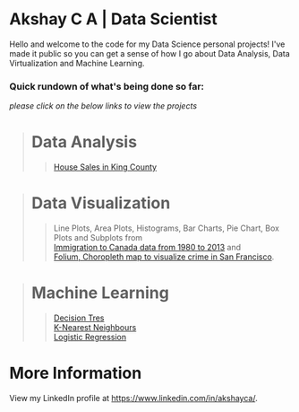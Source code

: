 Akshay C A | Data Scientist
==========================

Hello and welcome to the code for my Data Science personal projects! I've made it public so you can get a sense of how I go about Data Analysis, Data Virtualization and Machine Learning.

### Quick rundown of what's being done so far:<br>
_please click on the below links to view the projects_

> # **Data Analysis**
>>[House Sales in King County](https://github.com/akshayca/personal-portfolio/blob/master/Data%20Analysis%20Projects/House%20Sales%20in%20King%20County/House%20Sales%20in%20King%20County.ipynb)<br>

># **Data Visualization**
>>Line Plots, Area Plots, Histograms, Bar Charts, Pie Chart, Box Plots and Subplots from <br>
[Immigration to Canada data from 1980 to 2013](https://github.com/akshayca/personal-portfolio/blob/master/Data%20Visualization/Immigration%20to%20Canada%20from%201980%20to%202013.ipynb) and <br>
>>[Folium, Choropleth map to visualize crime in San Francisco](https://github.com/akshayca/personal-portfolio/blob/master/Data%20Visualization/Choropleth%20map%20to%20visualize%20crime%20in%20San%20Francisco.ipynb). 

># **Machine Learning**
>>[Decision Tres](https://github.com/akshayca/personal-portfolio/blob/master/Machine%20Learning%20Projects/Decision%20Tress/Decision%20Tree.ipynb)<br>
>>[K-Nearest Neighbours](https://github.com/akshayca/personal-portfolio/blob/master/Machine%20Learning%20Projects/K-Nearest%20Neighbours/K-Nearest%20Neighbours.ipynb)<br>
>>[Logistic Regression](https://github.com/akshayca/personal-portfolio/blob/master/Machine%20Learning%20Projects/Logistic%20Regression/Logistic%20Regression.ipynb)<br>


More Information
==========================
View my LinkedIn profile at https://www.linkedin.com/in/akshayca/.
